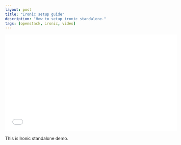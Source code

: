 ```yaml
---
layout: post
title: "Ironic setup guide"
description: "How to setup ironic standalone."
tags: [openstack, ironic, video]
---
```


<iframe width="560" height="315" src="//www.youtube.com/embed/NQ3Roz315ZI" frameborder="0"> </iframe>

This is Ironic standalone demo.
